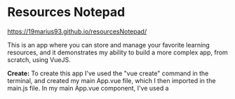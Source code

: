 # Resources Notepad

https://19marius93.github.io/resourcesNotepad/

This is an app where you can store and manage your favorite learning resources, and it demonstrates my ability to build a more complex app, from scratch, using VueJS.

 <strong>Create:</strong> To create this app I've used the "vue create" command in the terminal, and created my main App.vue file, which I then imported in the main.js file. In my main App.vue component, I've used a <script> tag so I can locally import some single use components (such as TheHeader.vue), I displayed them using a <template> tag, and I've also used a <style> tag, to globally import a font from Google Fonts.
 
 <strong>Style:</strong> The UI styling of the page (such as: buttons, cards, error dialog), is made by creating components where I used <slot> tags to render the parent-provided slot content and  <style scoped> tags, where I provided CSS Properties like flex-box, pseudo-classes and  media queries to get the desired result. This components are imported globally in the main.js file.
 
 <strong>Functionality:</strong> The functional part of the app was achieved by creating a dynamic component (TheResources.vue), to switch between our Stored Resources and Add Resources components, which are stored locally in the dynamic component.  I've used the "methods:" property, where I defined functions, to get the necessary functionality in order to add the resources, and I've used Provide/ Inject to share data between these parent-child components. The data shared is then stored  in the "data()" property of our dynamic component. To add resources in the AddResources.vue component, I've used custom and HTML (form, inputs) tags, where the user can input data in the <template>. The inputted data is then being trimmed through, using JS method ".trim()", to make sure data is actually inputted by the user, and if that's the case, it will then return the value of the inputted data, and submits it to its parent component (TheResources.vue). If data is missing from one or multiple inputs on submit, then, the if statement in the function, which contains the ".trim()" method, is met and it will throw an error dialog, warning the user that at least on input is empty. 
